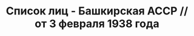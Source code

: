 ---
title: Список лиц - Башкирская АССР // от 3 февраля 1938 года
description: РГАСПИ, ф.17, т.6, оп.171, дело 414, лист 297
images:
- /disk/pictures/v06/17-171-414-297.jpg
- /disk/pictures/v06/17-171-414-298.jpg
- /disk/pictures/v06/17-171-414-299.jpg
- /disk/pictures/v06/17-171-414-300.jpg
- /disk/pictures/v06/17-171-414-301.jpg
- /disk/pictures/v06/17-171-414-302.jpg
---